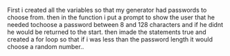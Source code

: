 First i created all the variables so that my generator had passwords to choose from. 
then in the function i put a prompt to show the user that he needed tochoose a password between 8 and 128 characters and if he didnt he would be returned to the start.
then imade the statements true and created a for loop so that if i was less than the password length it would choose a random number..
